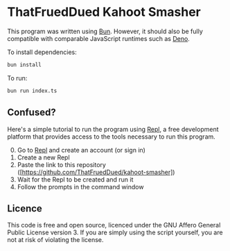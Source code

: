 # ThatFruedDued Kahoot Smasher

This program was written using [Bun](https://bun.sh). However, it should also be fully compatible with comparable JavaScript runtimes such as [Deno](https://deno.land).

To install dependencies:

```bash
bun install
```

To run:

```bash
bun run index.ts
```

## Confused?

Here's a simple tutorial to run the program using [Repl](https://repl.it), a free development platform that provides access to the tools necessary to run this program.

0. Go to [Repl](https://repl.it) and create an account (or sign in)
0. Create a new Repl
0. Paste the link to this repository ([https://github.com/ThatFruedDued/kahoot-smasher])
0. Wait for the Repl to be created and run it
0. Follow the prompts in the command window

## Licence

This code is free and open source, licenced under the GNU Affero General Public License version 3. If you are simply using the script yourself, you are not at risk of violating the license.
